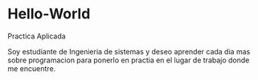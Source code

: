 # Hello-World

Practica Aplicada

Soy estudiante de Ingenieria de sistemas y deseo aprender cada dia mas sobre programacion para ponerlo en practia en el lugar de trabajo donde me encuentre. 
